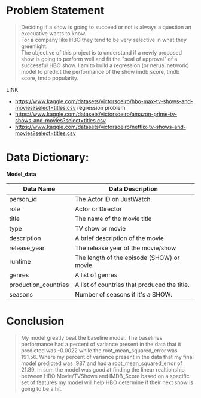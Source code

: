 # Problem Statement

> Deciding if a show is going to succeed or not is always a question an execuative wants to know.  
> For a company like HBO they tend to be very selective in what they greenlight.  
> The objective of this project is to understand if a newly proposed show is going to perform well and
> fit the "seal of approval" of a successful HBO show. I am to build a regression (or nerual network) model
> to predict the performance of the show imdb score, tmdb score, tmdb popularity.

LINK

- https://www.kaggle.com/datasets/victorsoeiro/hbo-max-tv-shows-and-movies?select=titles.csv regression problem
- https://www.kaggle.com/datasets/victorsoeiro/amazon-prime-tv-shows-and-movies?select=titles.csv
- https://www.kaggle.com/datasets/victorsoeiro/netflix-tv-shows-and-movies?select=titles.csv

# Data Dictionary:

**Model_data**

| Data Name            | Data Description                             |
| -------------------- | -------------------------------------------- |
| person_id            | The Actor ID on JustWatch.                   |
| role                 | Actor or Director                            |
| title                | The name of the movie title                  |
| type                 | TV show or movie                             |
| description          | A brief description of the movie             |
| release_year         | The release year of the movie/show           |
| runtime              | The length of the episode (SHOW) or movie    |
| genres               | A list of genres                             |
| production_countries | A list of countries that produced the title. |
| seasons              | Number of seasons if it's a SHOW.            |

# Conclusion

> My model greatly beat the baseline model. The baselines performance had a percent of variance present in the data that it predicted was -0.0022 while the root_mean_squared_error was 191.56. Where my percent of variance present in the data that my final model predicted was .987 and had a root_mean_squared_error of 21.89. In sum the model was good at finding the linear realtionship between HBO Movie/TVShows and IMDB_Score based on a specific set of features my model will help HBO determine if their next show is going to be a hit.
